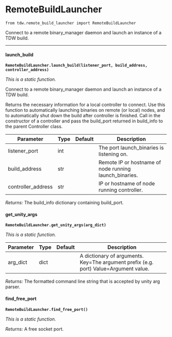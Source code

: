 # RemoteBuildLauncher

`from tdw.remote_build_launcher import RemoteBuildLauncher`

Connect to a remote binary_manager daemon and launch an instance of a TDW build.

***

#### launch_build

**`RemoteBuildLauncher.launch_build(listener_port, build_address, controller_address)`**

_This is a static function._

Connect to a remote binary_manager daemon and launch an instance of a TDW build.

Returns the necessary information for a local controller to connect.
Use this function to automatically launching binaries on remote (or local) nodes, and to
automatically shut down the build after controller is finished. Call in the constructor
of a controller and pass the build_port returned in build_info to the parent Controller class.


| Parameter | Type | Default | Description |
| --- | --- | --- | --- |
| listener_port |  int |  | The port launch_binaries is listening on. |
| build_address |  str |  | Remote IP or hostname of node running launch_binaries. |
| controller_address |  str |  | IP or hostname of node running controller. |

_Returns:_  The build_info dictionary containing build_port.

#### get_unity_args

**`RemoteBuildLauncher.get_unity_args(arg_dict)`**

_This is a static function._


| Parameter | Type | Default | Description |
| --- | --- | --- | --- |
| arg_dict |  dict |  | A dictionary of arguments. Key=The argument prefix (e.g. port) Value=Argument value. |

_Returns:_  The formatted command line string that is accepted by unity arg parser.

#### find_free_port

**`RemoteBuildLauncher.find_free_port()`**

_This is a static function._

_Returns:_  A free socket port.

